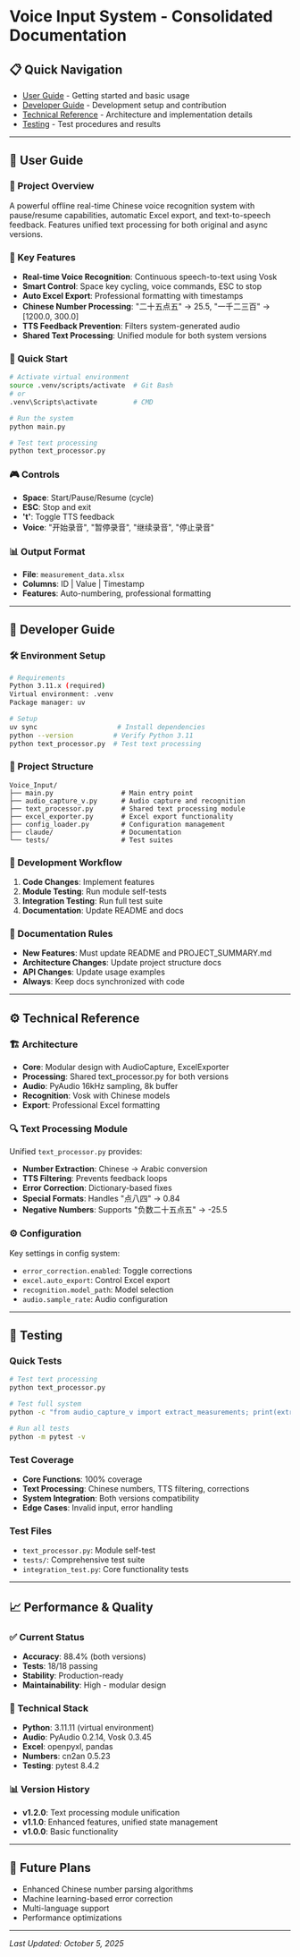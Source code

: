 # Voice Input System - Consolidated Documentation

## 📋 Quick Navigation
- [User Guide](#user-guide) - Getting started and basic usage
- [Developer Guide](#developer-guide) - Development setup and contribution
- [Technical Reference](#technical-reference) - Architecture and implementation details
- [Testing](#testing) - Test procedures and results

---

## 📖 User Guide

### 🎯 Project Overview
A powerful offline real-time Chinese voice recognition system with pause/resume capabilities, automatic Excel export, and text-to-speech feedback. Features unified text processing for both original and async versions.

### 🌟 Key Features
- **Real-time Voice Recognition**: Continuous speech-to-text using Vosk
- **Smart Control**: Space key cycling, voice commands, ESC to stop
- **Auto Excel Export**: Professional formatting with timestamps
- **Chinese Number Processing**: "二十五点五" → 25.5, "一千二三百" → [1200.0, 300.0]
- **TTS Feedback Prevention**: Filters system-generated audio
- **Shared Text Processing**: Unified module for both system versions

### 🚀 Quick Start
```bash
# Activate virtual environment
source .venv/scripts/activate  # Git Bash
# or
.venv\Scripts\activate         # CMD

# Run the system
python main.py

# Test text processing
python text_processor.py
```

### 🎮 Controls
- **Space**: Start/Pause/Resume (cycle)
- **ESC**: Stop and exit
- **'t'**: Toggle TTS feedback
- **Voice**: "开始录音", "暂停录音", "继续录音", "停止录音"

### 📊 Output Format
- **File**: `measurement_data.xlsx`
- **Columns**: ID | Value | Timestamp
- **Features**: Auto-numbering, professional formatting

---

## 🔧 Developer Guide

### 🛠️ Environment Setup
```bash
# Requirements
Python 3.11.x (required)
Virtual environment: .venv
Package manager: uv

# Setup
uv sync                    # Install dependencies
python --version          # Verify Python 3.11
python text_processor.py  # Test text processing
```

### 📁 Project Structure
```
Voice_Input/
├── main.py                 # Main entry point
├── audio_capture_v.py      # Audio capture and recognition
├── text_processor.py       # Shared text processing module
├── excel_exporter.py       # Excel export functionality
├── config_loader.py        # Configuration management
├── claude/                 # Documentation
└── tests/                  # Test suites
```

### 🧪 Development Workflow
1. **Code Changes**: Implement features
2. **Module Testing**: Run module self-tests
3. **Integration Testing**: Run full test suite
4. **Documentation**: Update README and docs

### 📖 Documentation Rules
- **New Features**: Must update README and PROJECT_SUMMARY.md
- **Architecture Changes**: Update project structure docs
- **API Changes**: Update usage examples
- **Always**: Keep docs synchronized with code

---

## ⚙️ Technical Reference

### 🏗️ Architecture
- **Core**: Modular design with AudioCapture, ExcelExporter
- **Processing**: Shared text_processor.py for both versions
- **Audio**: PyAudio 16kHz sampling, 8k buffer
- **Recognition**: Vosk with Chinese models
- **Export**: Professional Excel formatting

### 🔍 Text Processing Module
Unified `text_processor.py` provides:
- **Number Extraction**: Chinese → Arabic conversion
- **TTS Filtering**: Prevents feedback loops
- **Error Correction**: Dictionary-based fixes
- **Special Formats**: Handles "点八四" → 0.84
- **Negative Numbers**: Supports "负数二十五点五" → -25.5

### ⚙️ Configuration
Key settings in config system:
- `error_correction.enabled`: Toggle corrections
- `excel.auto_export`: Control Excel export
- `recognition.model_path`: Model selection
- `audio.sample_rate`: Audio configuration

---

## 🧪 Testing

### Quick Tests
```bash
# Test text processing
python text_processor.py

# Test full system
python -c "from audio_capture_v import extract_measurements; print(extract_measurements('温度二十五点五度'))"

# Run all tests
python -m pytest -v
```

### Test Coverage
- **Core Functions**: 100% coverage
- **Text Processing**: Chinese numbers, TTS filtering, corrections
- **System Integration**: Both versions compatibility
- **Edge Cases**: Invalid input, error handling

### Test Files
- `text_processor.py`: Module self-test
- `tests/`: Comprehensive test suite
- `integration_test.py`: Core functionality tests

---

## 📈 Performance & Quality

### ✅ Current Status
- **Accuracy**: 88.4% (both versions)
- **Tests**: 18/18 passing
- **Stability**: Production-ready
- **Maintainability**: High - modular design

### 🔧 Technical Stack
- **Python**: 3.11.11 (virtual environment)
- **Audio**: PyAudio 0.2.14, Vosk 0.3.45
- **Excel**: openpyxl, pandas
- **Numbers**: cn2an 0.5.23
- **Testing**: pytest 8.4.2

### 📊 Version History
- **v1.2.0**: Text processing module unification
- **v1.1.0**: Enhanced features, unified state management
- **v1.0.0**: Basic functionality

---

## 🔮 Future Plans
- Enhanced Chinese number parsing algorithms
- Machine learning-based error correction
- Multi-language support
- Performance optimizations

---

*Last Updated: October 5, 2025*